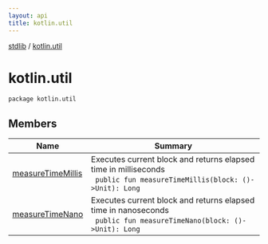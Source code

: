 ```yaml
---
layout: api
title: kotlin.util
---
```

[stdlib](../index.html) / [kotlin.util](index.html)

# kotlin.util

```
package kotlin.util
```
## Members
| Name | Summary |
|------|---------|
|[measureTimeMillis](measureTimeMillis.html)|Executes current block and returns elapsed time in milliseconds<br>&nbsp;&nbsp;`public fun measureTimeMillis(block: ()->Unit): Long`<br>|
|[measureTimeNano](measureTimeNano.html)|Executes current block and returns elapsed time in nanoseconds<br>&nbsp;&nbsp;`public fun measureTimeNano(block: ()->Unit): Long`<br>|
